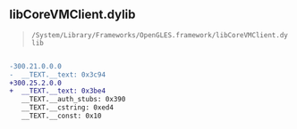 ## libCoreVMClient.dylib

> `/System/Library/Frameworks/OpenGLES.framework/libCoreVMClient.dylib`

```diff

-300.21.0.0.0
-  __TEXT.__text: 0x3c94
+300.25.2.0.0
+  __TEXT.__text: 0x3be4
   __TEXT.__auth_stubs: 0x390
   __TEXT.__cstring: 0xed4
   __TEXT.__const: 0x10

```
